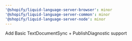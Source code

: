 ```yaml
---
'@shopify/liquid-language-server-browser': minor
'@shopify/liquid-language-server-common': minor
'@shopify/liquid-language-server-node': minor
---
```


Add Basic TextDocumentSync + PublishDiagnostic support

